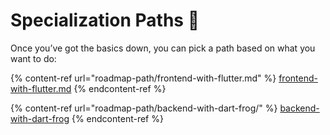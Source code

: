 # Specialization Paths 🎯

Once you’ve got the basics down, you can pick a path based on what you want to do:

{% content-ref url="roadmap-path/frontend-with-flutter.md" %}
[frontend-with-flutter.md](roadmap-path/frontend-with-flutter.md)
{% endcontent-ref %}

{% content-ref url="roadmap-path/backend-with-dart-frog/" %}
[backend-with-dart-frog](roadmap-path/backend-with-dart-frog/)
{% endcontent-ref %}
